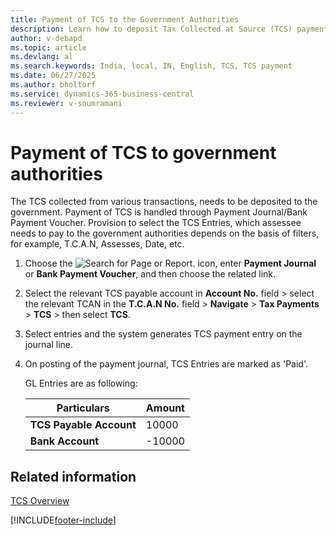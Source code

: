 ```yaml
---
title: Payment of TCS to the Government Authorities
description: Learn how to deposit Tax Collected at Source (TCS) payments to government authorities in Business Central.
author: v-debapd
ms.topic: article
ms.devlang: al
ms.search.keywords: India, local, IN, English, TCS, TCS payment
ms.date: 06/27/2025
ms.author: bholtorf
ms.service: dynamics-365-business-central
ms.reviewer: v-soumramani
---
```


# Payment of TCS to government authorities

The TCS collected from various transactions, needs to be deposited to the government. Payment of TCS is handled through Payment Journal/Bank Payment Voucher. Provision to select the TCS Entries, which assessee needs to pay to the government authorities depends on the basis of filters, for example, T.C.A.N, Assesses, Date, etc.

1. Choose the ![Search for Page or Report.](image/search_small.png "Search for Page or Report icon") icon, enter **Payment Journal** or **Bank Payment Voucher**, and then choose the related link.
1. Select the relevant TCS payable account in **Account No.** field > select the relevant TCAN in the **T.C.A.N No.** field > **Navigate** > **Tax Payments** > **TCS** > then select **TCS**.
1. Select entries and the system generates TCS payment entry on the journal line.
1. On posting of the payment journal, TCS Entries are marked as 'Paid'.

   GL Entries are as following:

    |Particulars|Amount|
    |----------------------------------|---------------------------------------|  
    |**TCS Payable Account**|10000|
    |**Bank Account**|-10000|

## Related information

[TCS Overview](TCS-Overview.md)

[!INCLUDE[footer-include](../../includes/footer-banner.md)]
